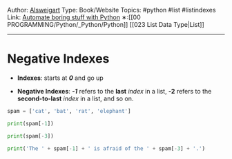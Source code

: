 Author: [Alsweigart](https://alsweigart.com/)
Type: Book/Website
Topics: #python #list #listindexes
Link: [Automate boring stuff with Python](https://automatetheboringstuff.com/)
∗:[[00 PROGRAMMING/Python/_Python/Python]] [[023 List Data Type|List]] 

---
# Negative Indexes

- __Indexes__: starts at ___0___ and go up

- __Negative Indexes__: ___-1___ refers to the __last__ _index_ in a list, __-2__ refers to the __second-to-last__ _index_ in a list, and so on.

```python
spam = ['cat', 'bat', 'rat', 'elephant']

print(spam[-1])

print(spam[-3])

print('The ' + spam[-1] + ' is afraid of the ' + spam[-3] + '.')
```